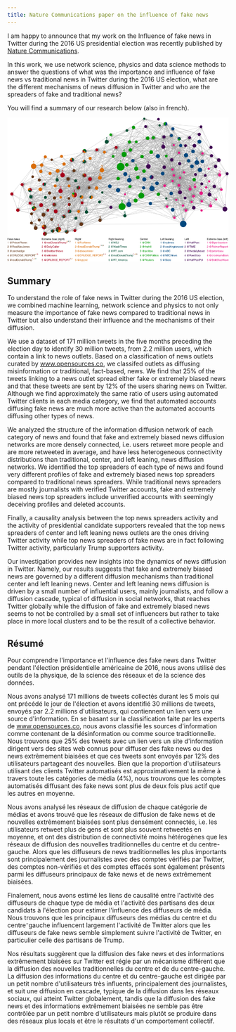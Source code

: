```yaml
---
title: Nature Communications paper on the influence of fake news
---
```


I am happy to announce that my work on the Influence of fake news in Twitter during the 2016 US presidential election was recently published by [Nature Communications](https://www.nature.com/articles/s41467-018-07761-2).

In this work, we use network science, physics and data science methods to answer the questions of what was the importance and influence of fake news vs traditional news in Twitter during the 2016 US election, what are the different mechanisms of news diffusion in Twitter and who are the spreaders of fake and traditional news?

You will find a summary of our research below (also in french).


![Twitter Network](/assets/images/news_network.png "Twitter Network") 

## Summary

To understand the role of fake news in Twitter during the 2016 US election, we combined machine learning, network science and physics to not only measure the importance of
fake news compared to traditional news in Twitter but also understand their influence and the mechanisms of their diffusion.

We use a dataset of 171 million tweets in the five months preceding the election day to identify 30 million tweets, from 2.2 million users, which contain a link to news outlets. Based on a classification of news outlets curated by www.opensources.co, we classifed outlets as diffusing misinformation or traditional, fact-based, news.
We find that 25% of the tweets linking to a news outlet spread either fake or extremely biased news and that these tweets are sent by 12% of the users sharing news on Twitter.
Although we find approximately the same ratio of users using automated Twitter clients in each media category, we find that automated accounts diffusing fake news are much more active than the automated accounts diffusing other types of news.

We analyzed the structure of the information diffusion network of each category of news and found that fake and extremely biased news diffusion networks are more densely connected, i.e. users retweet more people and are more retweeted in average, and have less heterogeneous connectivity distributions than traditional, center, and left leaning, news diffusion networks.
We identified the top spreaders of each type of news and found very different profiles of fake and extremely biased news top spreaders compared to traditional news spreaders.
While traditional news spreaders are mostly journalists with verified Twitter accounts, fake and extremely biased news top spreaders include unverified accounts with seemingly deceiving profiles and deleted accounts.

Finally, a causality analysis between the top news spreaders activity and the activity of presidential candidate supporters revealed that the top news spreaders of center and left leaning news outlets are the ones driving Twitter activity while top news spreaders of fake news are in fact following Twitter activity, particularly Trump supporters activity.

Our investigation provides new insights into the dynamics of news diffusion in Twitter. Namely, our results suggests that fake and extremely biased news are governed by a different diffusion mechanisms than traditional center and left leaning news. Center and left leaning news diffusion is driven by a small number of influential users, mainly journalists, and follow a diffusion cascade, typical of diffusion in social networks, that reaches Twitter globally while the diffusion of fake and extremely biased news seems to not be controlled by a small set of influencers but rather to take place in more local clusters and to be the result of a collective behavior.

## Résumé 

Pour comprendre l'importance et l'influence des fake news dans Twitter pendant l'élection présidentielle américaine de 2016, nous avons utilisé des outils de la physique, de la science des réseaux et de la science des données.

Nous avons analysé 171 millions de tweets collectés durant les 5 mois qui ont précédé le jour de l'élection et avons identifié 30 millions de tweets, envoyés par 2.2 millions d'utilisateurs, qui contiennent un lien vers une source d'information.
En se basant sur la classification faite par les experts de www.opensources.co, nous avons classifié les sources d'information comme contenant de la désinformation ou comme source traditionnelle.
Nous trouvons que 25% des tweets avec un lien vers un site d'information dirigent vers des sites web connus pour diffuser des fake news ou des news extrêmement biaisées et que ces tweets sont envoyés par 12% des utilisateurs partageant des nouvelles.
Bien que la proportion d'utilisateurs utilisant des clients Twitter automatisés est approximativement la même à travers toute les catégories de média (4%), nous trouvons que les comptes automatisés diffusant des fake news sont plus de deux fois plus actif que les autres en moyenne.

Nous avons analysé les réseaux de diffusion de chaque catégorie de médias et avons trouvé que les réseaux de diffusion de fake news et de nouvelles extrêmement biaisées sont plus densément connectés, i.e. les utilisateurs retweet plus de gens et sont plus souvent retweetés en moyenne, et ont des distribution de connectivité moins hétérogènes que les réseaux de diffusion des nouvelles traditionnelles du centre et du centre-gauche.
Alors que les diffuseurs de news traditionnelles les plus importants sont principalement des journalistes avec des comptes vérifiés par Twitter, des comptes non-vérifiés et des comptes effacés sont également présents parmi les diffuseurs principaux de fake news et de news extrêmement biaisées.

Finalement, nous avons estimé les liens de causalité entre l'activité des diffuseurs de chaque type de média et l'activité des partisans des deux candidats à l'élection pour estimer l'influence des diffuseurs de média.
Nous trouvons que les principaux diffuseurs des médias du centre et du centre⁻gauche influencent largement l'activité de Twitter alors que les diffuseurs de fake news semble simplement suivre l'activité de Twitter, en particulier celle des partisans de Trump.

Nos résultats suggèrent que la diffusion des fake news et des informations extrêmement biaisées sur Twitter est régie par un mécanisme différent que la diffusion des nouvelles traditionnelles du centre et de du centre-gauche.
La diffusion des informations du centre et du centre-gauche est dirigée par un petit nombre d'utilisateurs très influents, principalement des journalistes, et suit une diffusion en cascade, typique de la diffusion dans les réseaux sociaux, qui atteint Twitter globalement, tandis que la diffusion des fake news et des informations extrêmement biaisées ne semble pas être contrôlée par un petit nombre d'utilisateurs mais plutôt se produire dans des réseaux plus locals et être le résultats d'un comportement collectif.

